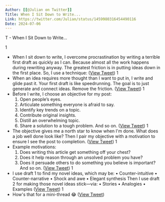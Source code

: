 ```yaml
---
Author: [[@Julian on Twitter]]
Title: When I Sit Down to Write...
Link: https://twitter.com/Julian/status/1459980316454490116
Date: 2024-07-06
---
```

T - When I Sit Down to Write...

1
- When I sit down to write, I overcome procrastination by writing a terrible first draft as quickly as I can.
  Because almost all the work happens during rewriting anyway.
  The greatest friction is in putting ideas down in the first place. 
  So, I use a technique: ([View Tweet](https://twitter.com/Julian/status/1459980316454490116))
1
- When an idea requires more thought than I want to put in, I write <to fill out> and glide past it.
  Your first draft is like speedrunning. The goal is to just generate and connect ideas. Remove the friction. ([View Tweet](https://twitter.com/Julian/status/1459980317498904578))
1
- Before I write, I choose an objective for my post:
  1. Open people’s eyes.
  2. Articulate something everyone is afraid to say.
  3. Identify key trends on a topic. 
  4. Contribute original insights.
  5. Distill an overwhelming topic.
  6. Share a solution to a tough problem.
  And so on. ([View Tweet](https://twitter.com/Julian/status/1459980318484492291))
1
- The objective gives me a north star to know when I'm done. What does a job well done look like?
  Then I pair my objective with a motivation to ensure I see the post to completion. ([View Tweet](https://twitter.com/Julian/status/1459980319579258885))
1
- Example motivations:
  1. Does writing this article get something off your chest?
  2. Does it help reason through an unsolved problem you have?
  3. Does it persuade others to do something you believe is important?
  And so on. ([View Tweet](https://twitter.com/Julian/status/1459980320602673157))
1
- I use draft 1 to find my novel ideas, which may be: 
  • Counter-intuitive
  • Counter-narrative
  • Shock and awe
  • Elegant synthesis
  Then I use draft 2 for making those novel ideas stick—via: 
  • Stories
  • Analogies
  • Examples ([View Tweet](https://twitter.com/Julian/status/1459980321651261440))
1
- How's that for a mini-thread 😂 ([View Tweet](https://twitter.com/Julian/status/1459980322729127939))
